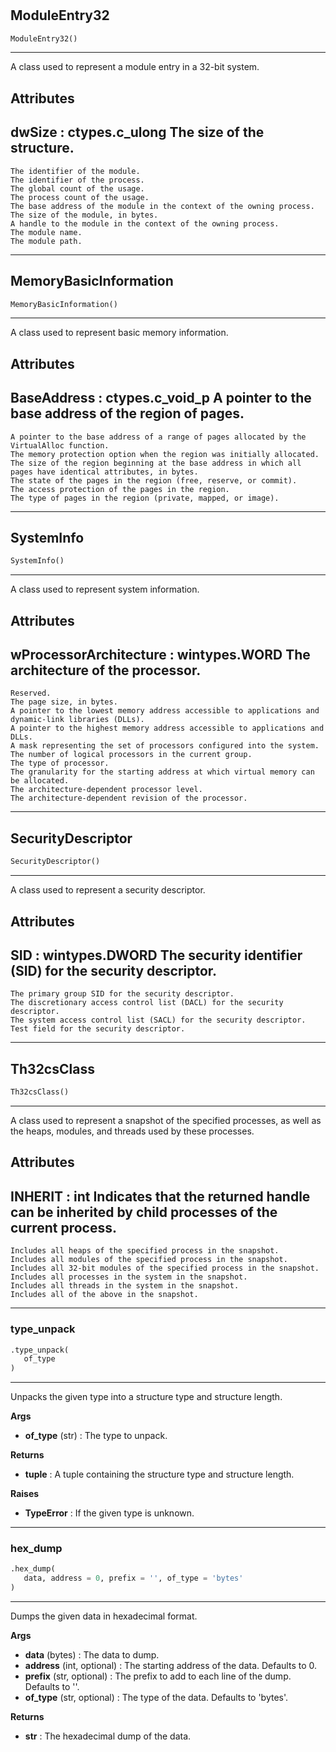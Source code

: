 #


## ModuleEntry32
```python 
ModuleEntry32()
```


---
A class used to represent a module entry in a 32-bit system.

Attributes
----------
dwSize : ctypes.c_ulong
The size of the structure.
---
    The identifier of the module.
    The identifier of the process.
    The global count of the usage.
    The process count of the usage.
    The base address of the module in the context of the owning process.
    The size of the module, in bytes.
    A handle to the module in the context of the owning process.
    The module name.
    The module path.

----


## MemoryBasicInformation
```python 
MemoryBasicInformation()
```


---
A class used to represent basic memory information.

Attributes
----------
BaseAddress : ctypes.c_void_p
A pointer to the base address of the region of pages.
---
    A pointer to the base address of a range of pages allocated by the VirtualAlloc function.
    The memory protection option when the region was initially allocated.
    The size of the region beginning at the base address in which all pages have identical attributes, in bytes.
    The state of the pages in the region (free, reserve, or commit).
    The access protection of the pages in the region.
    The type of pages in the region (private, mapped, or image).

----


## SystemInfo
```python 
SystemInfo()
```


---
A class used to represent system information.

Attributes
----------
wProcessorArchitecture : wintypes.WORD
The architecture of the processor.
---
    Reserved.
    The page size, in bytes.
    A pointer to the lowest memory address accessible to applications and dynamic-link libraries (DLLs).
    A pointer to the highest memory address accessible to applications and DLLs.
    A mask representing the set of processors configured into the system.
    The number of logical processors in the current group.
    The type of processor.
    The granularity for the starting address at which virtual memory can be allocated.
    The architecture-dependent processor level.
    The architecture-dependent revision of the processor.

----


## SecurityDescriptor
```python 
SecurityDescriptor()
```


---
A class used to represent a security descriptor.

Attributes
----------
SID : wintypes.DWORD
The security identifier (SID) for the security descriptor.
---
    The primary group SID for the security descriptor.
    The discretionary access control list (DACL) for the security descriptor.
    The system access control list (SACL) for the security descriptor.
    Test field for the security descriptor.

----


## Th32csClass
```python 
Th32csClass()
```


---
A class used to represent a snapshot of the specified processes, as well as the heaps, modules, and threads used by these processes.

Attributes
----------
INHERIT : int
Indicates that the returned handle can be inherited by child processes of the current process.
---
    Includes all heaps of the specified process in the snapshot.
    Includes all modules of the specified process in the snapshot.
    Includes all 32-bit modules of the specified process in the snapshot.
    Includes all processes in the system in the snapshot.
    Includes all threads in the system in the snapshot.
    Includes all of the above in the snapshot.

----


### type_unpack
```python
.type_unpack(
   of_type
)
```

---
Unpacks the given type into a structure type and structure length.


**Args**

* **of_type** (str) : The type to unpack.


**Returns**

* **tuple**  : A tuple containing the structure type and structure length.


**Raises**

* **TypeError**  : If the given type is unknown.


----


### hex_dump
```python
.hex_dump(
   data, address = 0, prefix = '', of_type = 'bytes'
)
```

---
Dumps the given data in hexadecimal format.


**Args**

* **data** (bytes) : The data to dump.
* **address** (int, optional) : The starting address of the data. Defaults to 0.
* **prefix** (str, optional) : The prefix to add to each line of the dump. Defaults to ''.
* **of_type** (str, optional) : The type of the data. Defaults to 'bytes'.


**Returns**

* **str**  : The hexadecimal dump of the data.

